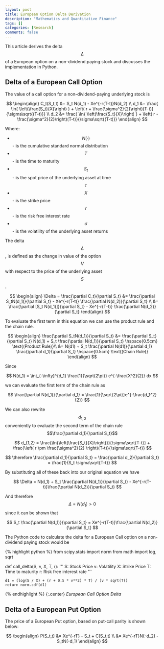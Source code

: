```yaml
---
layout: post
title: European Option Delta Derivation
description: "Mathematics and Quantitative Finance"
tags: []
categories: [Research]
comments: false
---
```


This article derives the delta $$\Delta$$ of a European option on a non-dividend paying stock and discusses the implementation in Python.

<!-- more -->

## Delta of a European Call Option

The value of a call option for a non-dividend-paying underlying stock is

$$
\begin{align}
C_t(S_t,t) &= S_t N(d_1) - Xe^{-r(T-t)}N(d_2) \\
d_1 &= \frac{ \ln{ \left(\frac{S_t}{X}\right) } + \left( r + \frac{\sigma^2}{2}\right)(T-t)}{\sigma\sqrt{(T-t)}} \\
d_2 &= \frac{ \ln{ \left(\frac{S_t}{X}\right) } + \left( r - \frac{\sigma^2}{2}\right)(T-t)}{\sigma\sqrt{(T-t)}}
\end{align}
$$

Where:

- $$N(\cdot)$$ - is the cumulative standard normal distribution
- $$T$$ - is the time to maturity
- $$S_t$$ - is the spot price of the underlying asset at time $$t$$ 
- $$X$$ - is the strike price
- $$r$$ - is the risk free interest rate
- $$\sigma$$ - is the volatility of the underlying asset returns

The delta $$\Delta$$, is defined as the change in value of the option $$V$$ with respect to the price of the underlying asset $$S$$.

$$
\begin{align}
\Delta = \frac{\partial C_t}{\partial S_t} &= \frac{\partial S_tN(d_1)}{\partial S_t} - Xe^{-r(T-t)} \frac{\partial N(d_2)}{\partial S_t} \\
&= \frac{\partial [S_t N(d_1)]}{\partial S_t} - Xe^{-r(T-t)} \frac{\partial N(d_2)}{\partial S_t}
\end{align}
$$

To evaluate the first term in this equation we can use the product rule and the chain rule.

$$
\begin{align}
\frac{\partial S_tN(d_1)}{\partial S_t} &= \frac{\partial S_t}{\partial S_t} N(d_1) + S_t \frac{\partial N(d_1)}{\partial S_t} \hspace{0.5cm} \text{(Product Rule)}\\
&= N(d1) + S_t \frac{\partial N(d1)}{\partial d_1} \frac{\partial d_1}{\partial S_t} \hspace{0.5cm} \text{(Chain Rule)}
\end{align}
$$

Since 

$$
N(d_1) = \int_{-\infty}^{d_1} \frac{1}{\sqrt{2\pi}} e^{-\frac{X^2}{2}} dx
$$

we can evaluate the first term of the chain rule as

$$
\frac{\partial N(d_1)}{\partial d_1} = \frac{1}{\sqrt{2\pi}}e^{-\frac{d_1^2}{2}}
$$

We can also rewrite $$d_{1,2}$$ conveniently to evaluate the second term of the chain rule $$\frac{\partial d_1}{\partial S_t}$$

$$
d_{1,2} = \frac{\ln{\left(\frac{S_t}{X}\right)}}{\sigma\sqrt{T-t}} + \frac{\left( r \pm \frac{\sigma^2}{2} \right)(T-t)}{\sigma\sqrt{T-t}}
$$

$$
\therefore \frac{\partial d_1}{\partial S_t} = \frac{\partial d_2}{\partial S_t} = \frac{1}{S_t \sigma\sqrt{T-t}}
$$

By substituting all of these back into our original equation we have

$$
\Delta = N(d_1) + S_t \frac{\partial N(d_1)}{\partial S_t} - Xe^{-r(T-t)}\frac{\partial N(d_2)}{\partial S_t}
$$

And therefore $$\Delta = N(d_1) > 0$$ since it can be shown that

$$
S_t \frac{\partial N(d_1)}{\partial S_t} = Xe^{-r(T-t)}\frac{\partial N(d_2)}{\partial S_t}
$$

The Python code to calculate the delta for a European Call option on a non-dividend paying stock would be

{% highlight python %}
from scipy.stats import norm
from math import log, sqrt

def call_delta(S, v, X, T, r):
    '''
    S: Stock Price
    v: Volatility
    X: Strike Price
    T: Time to maturity
    r: Risk free interest rate
    '''

    d1 = (log(S / X) + (r + 0.5 * v**2) * T) / (v * sqrt(T))
    return norm.cdf(d1)
{% endhighlight %}
{:.center}
*European Call Option Delta*

## Delta of a European Put Option

The price of a European Put option, based on put-call parity is shown below:

$$
\begin{align}
P(S_t,t) &= Xe^{-rT} - S_t + C(S_t,t) \\
&= Xe^{-rT}N(-d_2) - S_tN(-d_1)
\end{align}
$$
